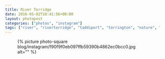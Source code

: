 ```yaml
---
title: River Torridge
date: 2016-05-02T10:41:56+00:00
layout: photopost
categories: ["photos", "instagram"]
tags: ["river", "rivertorridge", "taddiport", "torrington", "nature", "landscape", "water"]
---
```


<figure class="photo photo--square">
  {% picture photo-square blog/instagram/f90f9f0eb097ffb59390b4862ec0bcc0.jpg alt="" %}
</figure>


